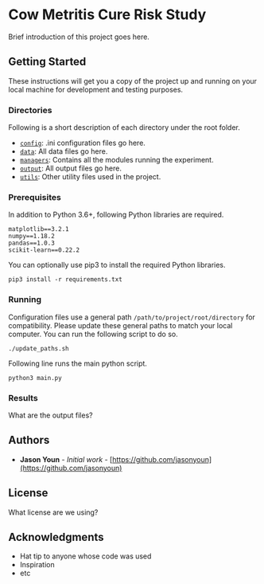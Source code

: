 # Cow Metritis Cure Risk Study

Brief introduction of this project goes here.

## Getting Started

These instructions will get you a copy of the project up and running on your local machine for development and testing purposes.

### Directories

Following is a short description of each directory under the root folder.

* <code>[config](./config)</code>: .ini configuration files go here.
* <code>[data](./data)</code>: All data files go here.
* <code>[managers](./managers)</code>: Contains all the modules running the experiment.
* <code>[output](./output)</code>: All output files go here.
* <code>[utils](./utils)</code>: Other utility files used in the project.

### Prerequisites

In addition to Python 3.6+, following Python libraries are required.

```
matplotlib==3.2.1
numpy==1.18.2
pandas==1.0.3
scikit-learn==0.22.2
```

You can optionally use pip3 to install the required Python libraries.

```
pip3 install -r requirements.txt
```

### Running

Configuration files use a general path `/path/to/project/root/directory` for compatibility. Please update these general paths to match your local computer. You can run the following script to do so.

```
./update_paths.sh
```

Following line runs the main python script.

```
python3 main.py
```

### Results

What are the output files?

## Authors

* **Jason Youn** - *Initial work* - [https://github.com/jasonyoun](https://github.com/jasonyoun)

## License

What license are we using?

## Acknowledgments

* Hat tip to anyone whose code was used
* Inspiration
* etc
